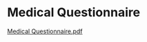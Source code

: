 # Medical Questionnaire

[Medical Questionnaire.pdf](Medical%20Questionnaire%2044f1b22e660845f0acd29d796cbae7a4/Medical_Questionnaire.pdf)